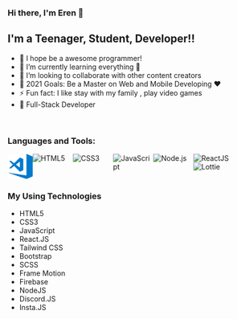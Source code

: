 ### Hi there, I'm Eren  👋


## I'm a Teenager, Student, Developer!!

- 🔭 I hope be a awesome programmer!
- 🌱 I’m currently learning everything 🤣
- 👯 I’m looking to collaborate with other content creators
- 🥅 2021 Goals: Be a Master on Web and Mobile Developing ❤️
- ⚡ Fun fact: I like stay with my family , play video games
- 🐍 Full-Stack Developer




<br />

### Languages and Tools:

<img title="Visual Studio Code" align="left" alt="Visual Studio Code" width="50px" src="https://raw.githubusercontent.com/github/explore/80688e429a7d4ef2fca1e82350fe8e3517d3494d/topics/visual-studio-code/visual-studio-code.png" />


<img title="HTML5" align="left" alt="HTML5" width="80px" src="https://cdn.pixabay.com/photo/2017/08/05/11/16/logo-2582748_1280.png"/>
 
<img title="CSS3" align="left" alt=" CSS3" width="80px" src="https://seeklogo.net/wp-content/uploads/2014/11/CSS3-logo-vector-400x400.png" />


<img title="JavaScript" align="left" alt="JavaScript" width="80px" src="https://miro.medium.com/max/1052/1*DN7ToydkJZEdVaJVK_Nhvw.png" />

<img title="Node.JS" align="left" alt="Node.js" width="80px" height="70px" src="https://demiremre.com/content/images/2019/02/nodejs.png" />
 
<img title="ReactJS" align="left" alt="ReactJS" width="80px" src="https://www.cloudanalogy.co.uk/wp-content/uploads/2019/06/react.png" />

<img title="Lottie Files Animation" align="left" alt="Lottie" width="80px" src="https://airbnb.io/img/projects/lottie-docs.png" />

<br><br><br>

### My Using Technologies

- HTML5
- CSS3
- JavaScript
- React.JS
- Tailwind CSS
- Bootstrap
- SCSS
- Frame Motion
- Firebase
- NodeJS
- Discord.JS
- Insta.JS






